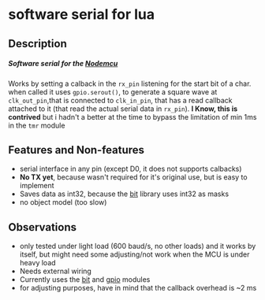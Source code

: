 # software serial for lua
## Description
##### Software serial for the [Nodemcu](https://github.com/nodemcu/nodemcu-firmware)
Works by setting a calback in the `rx_pin` listening for the start bit of a char.
when called it uses `gpio.serout()`, to generate a square wave  at `clk_out_pin`,that is connected to `clk_in_pin`, that has a read callback attached to it (that read the actual serial data in `rx_pin`).
**I Know, this is contrived** but i hadn't a better at the time to bypass the limitation of min 1ms in the `tmr` module
## Features and Non-features
* serial interface in any pin (except D0, it does not supports calbacks)
* **No TX yet**, because wasn't required for it's original use, but is easy to implement
* Saves data as int32, because the [bit](https://github.com/nodemcu/nodemcu-firmware/blob/master/docs/en/modules/bit.md) library uses int32 as masks
* no object model (too slow)
## Observations
* only tested under light load (600 baud/s, no other loads) and it works by itself, but might need some adjusting/not work when the MCU is under heavy load
* Needs external wiring 
* Currently uses the [bit](https://github.com/nodemcu/nodemcu-firmware/blob/master/docs/en/modules/bit.md) and [gpio](https://github.com/nodemcu/nodemcu-firmware/blob/master/docs/en/modules/gpio.md) modules
* for adjusting purposes, have in mind that the callback overhead is ~2 ms
